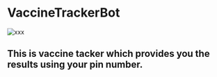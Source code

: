 # VaccineTrackerBot
![xxx](https://user-images.githubusercontent.com/72473589/124374409-9c576b00-dcb8-11eb-9a7d-97d503bf51ac.jpg)

## This is vaccine tacker which provides you the results using your pin number.
